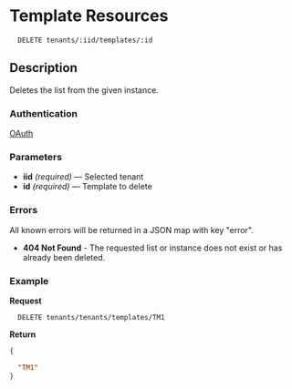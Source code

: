 # Template Resources

```
  DELETE tenants/:iid/templates/:id
```

## Description

Deletes the list from the given instance.

### Authentication

[OAuth](https://github.com/userevents/charon)

### Parameters

- **iid** _(required)_ — Selected tenant
- **id** _(required)_ — Template to delete

### Errors

All known errors will be returned in a JSON map with key "error".

- **404 Not Found** - The requested list or instance does not exist or has already been deleted.

### Example

**Request**

```
  DELETE tenants/tenants/templates/TM1
```

**Return**

```json
{

  "TM1"
}
```
